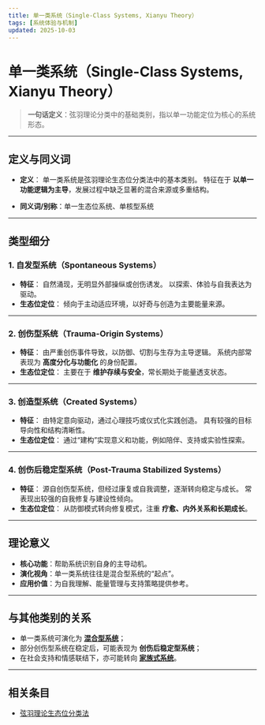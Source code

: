 ```yaml
---
title: 单一类系统（Single-Class Systems, Xianyu Theory）
tags: [系统体验与机制]
updated: 2025-10-03
---
```


# 单一类系统（Single-Class Systems, Xianyu Theory）

> **一句话定义**：弦羽理论分类中的基础类别，指以单一功能定位为核心的系统形态。

---

## 定义与同义词

- **定义**：
  单一类系统是弦羽理论生态位分类法中的基本类别。
  特征在于 **以单一功能逻辑为主导**，发展过程中缺乏显著的混合来源或多重结构。

- **同义词/别称**：单一生态位系统、单核型系统

---

## 类型细分

### 1. 自发型系统（Spontaneous Systems）

- **特征**：
  自然涌现，无明显外部操纵或创伤诱发。
  以探索、体验与自我表达为驱动。
- **生态位定位**：
  倾向于主动适应环境，以好奇与创造为主要能量来源。

---

### 2. 创伤型系统（Trauma-Origin Systems）

- **特征**：
  由严重创伤事件导致，以防御、切割与生存为主导逻辑。
  系统内部常表现为 **高度分化与功能化** 的身份配置。
- **生态位定位**：
  主要在于 **维护存续与安全**，常长期处于能量透支状态。

---

### 3. 创造型系统（Created Systems）

- **特征**：
  由特定意向驱动，通过心理技巧或仪式化实践创造。
  具有较强的目标导向性和结构清晰性。
- **生态位定位**：
  通过“建构”实现意义和功能，例如陪伴、支持或实验性探索。

---

### 4. 创伤后稳定型系统（Post-Trauma Stabilized Systems）

- **特征**：
  源自创伤型系统，但经过康复或自我调整，逐渐转向稳定与成长。
  常表现出较强的自我修复与建设性倾向。
- **生态位定位**：
  从防御模式转向修复模式，注重 **疗愈、内外关系和长期成长**。

---

## 理论意义

- **核心功能**：帮助系统识别自身的主导动机。
- **演化视角**：单一类系统往往是混合型系统的“起点”。
- **应用价值**：为自我理解、能量管理与支持策略提供参考。

---

## 与其他类别的关系

- 单一类系统可演化为 **[混合型系统](entries/Mixed-Systems-Xianyu.md)**；
- 部分创伤型系统在稳定后，可能表现为 **创伤后稳定型系统**；
- 在社会支持和情感联结下，亦可能转向 **[家族式系统](entries/Family-Systems-Xianyu.md)**。

---

## 相关条目

- [弦羽理论生态位分类法](entries/Xianyu-Theory-Niche-Classification.md)
